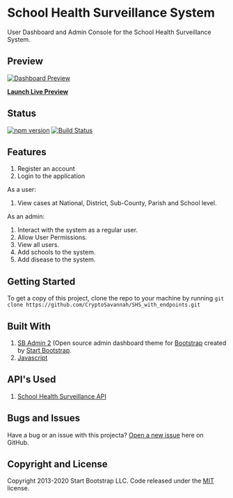 # School Health Surveillance System

User Dashboard and Admin Console for the School Health Surveillance System. 

## Preview

[![Dashboard Preview]()]()

**[Launch Live Preview]()**

## Status

[![npm version](https://img.shields.io/npm/v/startbootstrap-sb-admin-2.svg)](https://www.npmjs.com/package/startbootstrap-sb-admin-2)
[![Build Status](https://travis-ci.org/CryptoSavannah/SHS_with_endpoints.svg?branch=for_review)](https://travis-ci.org/CryptoSavannah/SHS_with_endpoints)


##  Features
1. Register an account
2. Login to the application

As a user:
1. View cases at National, District, Sub-County, Parish and School level.

As an admin:
1. Interact with the system as a regular user.
2. Allow User Permissions.
3. View all users.
4. Add schools to the system.
5. Add disease to the system.

## Getting Started
To get a copy of this project, clone the repo to your machine by running  `git clone https://github.com/CryptoSavannah/SHS_with_endpoints.git`

## Built With
1. [SB Admin 2](https://startbootstrap.com/themes/sb-admin-2/) (Open source admin dashboard theme for [Bootstrap](https://getbootstrap.com/) created by [Start Bootstrap](https://startbootstrap.com/).
2. [Javascript](https://www.w3schools.com/js/default.asp)

## API's Used
1. [School Health Surveillance API](https://github.com/CryptoSavannah/SHS_with_endpoints/tree/for_review/API)


## Bugs and Issues

Have a bug or an issue with this projecta? [Open a new issue](https://github.com/CryptoSavannah/SHS_with_endpoints/issues) here on GitHub.


## Copyright and License

Copyright 2013-2020 Start Bootstrap LLC. Code released under the [MIT](https://github.com/StartBootstrap/startbootstrap-resume/blob/gh-pages/LICENSE) license.